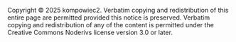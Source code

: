 Copyright © 2025 kompowiec2. Verbatim copying and redistribution of this entire page are permitted provided this notice is preserved. Verbatim copying and redistribution of any of the content is permitted under the Creative Commons Noderivs license version 3.0 or later.

